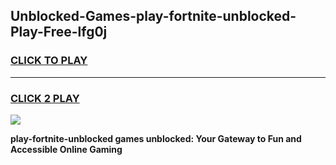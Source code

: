 
## Unblocked-Games-play-fortnite-unblocked-Play-Free-lfg0j
<h3>
<a href="https://premium76.site?title=play-fortnite-unblocked&ref=21A">CLICK TO PLAY</a></h3>
<hr>

<h3>
<a href="https://premium76.site?title=play-fortnite-unblocked&ref=21A">CLICK 2 PLAY</a>
  
</h3>

<a href="https://premium76.site?title=play-fortnite-unblocked&ref=21A"><img src="https://clearcache.store/games.png"></a>


**play-fortnite-unblocked games unblocked: Your Gateway to Fun and Accessible Online Gaming**
